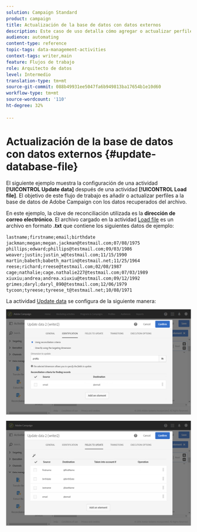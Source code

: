 ```yaml
---
solution: Campaign Standard
product: campaign
title: Actualización de la base de datos con datos externos
description: Este caso de uso detalla cómo agregar o actualizar perfiles a la base de datos de Adobe Campaign con los datos recuperados del archivo.
audience: automating
content-type: reference
topic-tags: data-management-activities
context-tags: writer,main
feature: Flujos de trabajo
role: Arquitecto de datos
level: Intermedio
translation-type: tm+mt
source-git-commit: 088b49931ee5047fa6b949813ba17654b1e10d60
workflow-type: tm+mt
source-wordcount: '110'
ht-degree: 32%

---
```



# Actualización de la base de datos con datos externos {#update-database-file}

El siguiente ejemplo muestra la configuración de una actividad **[!UICONTROL Update data]** después de una actividad **[!UICONTROL Load file]**. El objetivo de este flujo de trabajo es añadir o actualizar perfiles a la base de datos de Adobe Campaign con los datos recuperados del archivo.

En este ejemplo, la clave de reconciliación utilizada es la **dirección de correo electrónico**. El archivo cargado en la actividad [Load file](../../automating/using/load-file.md) es un archivo en formato **.txt** que contiene los siguientes datos de ejemplo:

```
lastname;firstname;email;birthdate
jackman;megan;megan.jackman@testmail.com;07/08/1975
phillips;edward;phillips@testmail.com;09/03/1986
weaver;justin;justin_w@testmail.com;11/15/1990
martin;babeth;babeth_martin@testmail.net;11/25/1964
reese;richard;rreese@testmail.com;02/08/1987
cage;nathalie;cage.nathalie227@testmail.com;07/03/1989
xiuxiu;andrea;andrea.xiuxiu@testmail.com;09/12/1992
grimes;daryl;daryl_890@testmail.com;12/06/1979
tycoon;tyreese;tyreese_t@testmail.net;10/08/1971
```

La actividad [Update data](../../automating/using/update-data.md) se configura de la siguiente manera:

![](assets/deduplication_example2_writer1.png)

![](assets/deduplication_example2_writer2.png)
